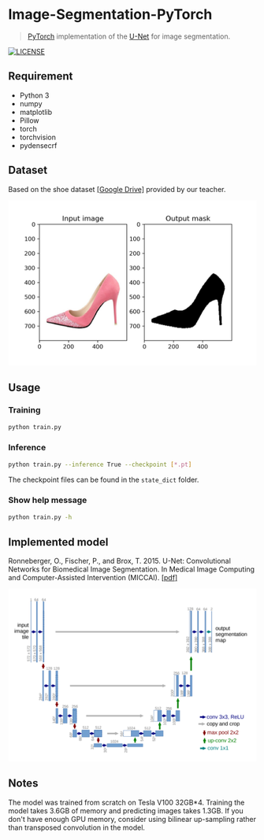 # Image-Segmentation-PyTorch

> [PyTorch](https://pytorch.org/) implementation of the [U-Net](https://arxiv.org/abs/1505.04597) for image segmentation.

[![LICENSE](https://img.shields.io/packagist/l/doctrine/orm.svg)](LICENSE)

## Requirement

- Python 3
- numpy
- matplotlib
- Pillow
- torch
- torchvision
- pydensecrf

## Dataset

Based on the shoe dataset [[Google Drive]](https://drive.google.com/open?id=1UCKqFsGubgqkJgJB7cLS5GURRLH7fxzP) provided by our teacher.

![example](assets/example.jpg)

## Usage

### Training

```sh
python train.py
```

### Inference

```sh
python train.py --inference True --checkpoint [*.pt]
```

The checkpoint files can be found in the `state_dict` folder.

### Show help message

```sh
python train.py -h
```

## Implemented model

Ronneberger, O., Fischer, P., and Brox, T. 2015. U-Net: Convolutional Networks for Biomedical Image Segmentation. In Medical Image Computing and Computer-Assisted Intervention (MICCAI). [[pdf]](https://arxiv.org/pdf/1505.04597)

![unet](assets/unet.png)

## Notes

The model was trained from scratch on Tesla V100 32GB*4. Training the model takes 3.6GB of memory and predicting images takes 1.3GB. If you don't have enough GPU memory, consider using bilinear up-sampling rather than transposed convolution in the model.
